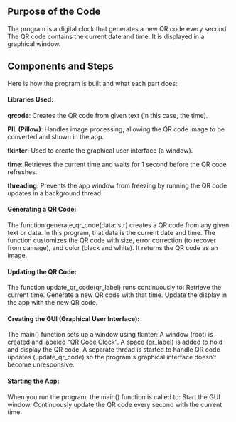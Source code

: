 ## Purpose of the Code
The program is a digital clock that generates a new QR code every second. The QR code contains the current date and time. It is displayed in a graphical window.

## Components and Steps
Here is how the program is built and what each part does:

#### Libraries Used:
**qrcode**: Creates the QR code from given text (in this case, the time).

**PIL (Pillow)**: Handles image processing, allowing the QR code image to be converted and shown in the app.

**tkinter**: Used to create the graphical user interface (a window).

**time**: Retrieves the current time and waits for 1 second before the QR code refreshes.

**threading**: Prevents the app window from freezing by running the QR code updates in a background thread.

#### Generating a QR Code:
The function generate_qr_code(data: str) creates a QR code from any given text or data. In this program, that data is the current date and time.
The function customizes the QR code with size, error correction (to recover from damage), and color (black and white).
It returns the QR code as an image.

#### Updating the QR Code:
The function update_qr_code(qr_label) runs continuously to:
Retrieve the current time.
Generate a new QR code with that time.
Update the display in the app with the new QR code.

#### Creating the GUI (Graphical User Interface):
The main() function sets up a window using tkinter:
A window (root) is created and labeled “QR Code Clock”.
A space (qr_label) is added to hold and display the QR code.
A separate thread is started to handle QR code updates (update_qr_code) so the program's graphical interface doesn’t become unresponsive.

#### Starting the App:
When you run the program, the main() function is called to:
Start the GUI window.
Continuously update the QR code every second with the current time.
